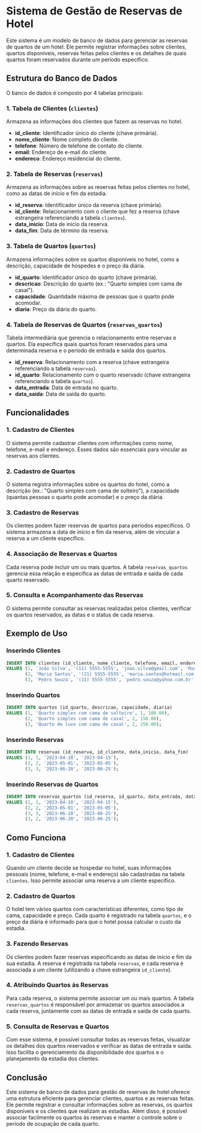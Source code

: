 # Sistema de Gestão de Reservas de Hotel

Este sistema é um modelo de banco de dados para gerenciar as reservas de quartos de um hotel. Ele permite registrar informações sobre clientes, quartos disponíveis, reservas feitas pelos clientes e os detalhes de quais quartos foram reservados durante um período específico.

## Estrutura do Banco de Dados

O banco de dados é composto por 4 tabelas principais:

### 1. **Tabela de Clientes (`clientes`)**
Armazena as informações dos clientes que fazem as reservas no hotel.

- **id_cliente**: Identificador único do cliente (chave primária).
- **nome_cliente**: Nome completo do cliente.
- **telefone**: Número de telefone de contato do cliente.
- **email**: Endereço de e-mail do cliente.
- **endereco**: Endereço residencial do cliente.

### 2. **Tabela de Reservas (`reservas`)**
Armazena as informações sobre as reservas feitas pelos clientes no hotel, como as datas de início e fim da estadia.

- **id_reserva**: Identificador único da reserva (chave primária).
- **id_cliente**: Relacionamento com o cliente que fez a reserva (chave estrangeira referenciando a tabela `clientes`).
- **data_inicio**: Data de início da reserva.
- **data_fim**: Data de término da reserva.

### 3. **Tabela de Quartos (`quartos`)**
Armazena informações sobre os quartos disponíveis no hotel, como a descrição, capacidade de hóspedes e o preço da diária.

- **id_quarto**: Identificador único do quarto (chave primária).
- **descricao**: Descrição do quarto (ex.: "Quarto simples com cama de casal").
- **capacidade**: Quantidade máxima de pessoas que o quarto pode acomodar.
- **diaria**: Preço da diária do quarto.

### 4. **Tabela de Reservas de Quartos (`reservas_quartos`)**
Tabela intermediária que gerencia o relacionamento entre reservas e quartos. Ela especifica quais quartos foram reservados para uma determinada reserva e o período de entrada e saída dos quartos.

- **id_reserva**: Relacionamento com a reserva (chave estrangeira referenciando a tabela `reservas`).
- **id_quarto**: Relacionamento com o quarto reservado (chave estrangeira referenciando a tabela `quartos`).
- **data_entrada**: Data de entrada no quarto.
- **data_saida**: Data de saída do quarto.

## Funcionalidades

### 1. **Cadastro de Clientes**
O sistema permite cadastrar clientes com informações como nome, telefone, e-mail e endereço. Esses dados são essenciais para vincular as reservas aos clientes.

### 2. **Cadastro de Quartos**
O sistema registra informações sobre os quartos do hotel, como a descrição (ex.: "Quarto simples com cama de solteiro"), a capacidade (quantas pessoas o quarto pode acomodar) e o preço da diária.

### 3. **Cadastro de Reservas**
Os clientes podem fazer reservas de quartos para períodos específicos. O sistema armazena a data de início e fim da reserva, além de vincular a reserva a um cliente específico.

### 4. **Associação de Reservas e Quartos**
Cada reserva pode incluir um ou mais quartos. A tabela `reservas_quartos` gerencia essa relação e especifica as datas de entrada e saída de cada quarto reservado.

### 5. **Consulta e Acompanhamento das Reservas**
O sistema permite consultar as reservas realizadas pelos clientes, verificar os quartos reservados, as datas e o status de cada reserva.

## Exemplo de Uso

### Inserindo Clientes

```sql
INSERT INTO clientes (id_cliente, nome_cliente, telefone, email, endereco)
VALUES (1, 'João Silva', '(11) 5555-5555', 'joao.silva@gmail.com', 'Rua A, 123 - São Paulo'),
       (2, 'Maria Santos', '(21) 5555-5555', 'maria.santos@hotmail.com', 'Rua B, 456 - Rio de Janeiro'),
       (3, 'Pedro Souza', '(31) 5555-5555', 'pedro.souza@yahoo.com.br', 'Rua C, 789 - Belo Horizonte');
```

### Inserindo Quartos

```sql
INSERT INTO quartos (id_quarto, descricao, capacidade, diaria)
VALUES (1, 'Quarto simples com cama de solteiro', 1, 100.00),
       (2, 'Quarto simples com cama de casal', 2, 150.00),
       (3, 'Quarto de luxo com cama de casal', 2, 250.00);
```

### Inserindo Reservas

```sql
INSERT INTO reservas (id_reserva, id_cliente, data_inicio, data_fim)
VALUES (1, 1, '2023-04-10', '2023-04-15'),
       (2, 2, '2023-05-01', '2023-05-05'),
       (3, 3, '2023-06-20', '2023-06-25');
```

### Inserindo Reservas de Quartos

```sql
INSERT INTO reservas_quartos (id_reserva, id_quarto, data_entrada, data_saida)
VALUES (1, 1, '2023-04-10', '2023-04-15'),
       (2, 2, '2023-05-01', '2023-05-05'),
       (3, 3, '2023-06-20', '2023-06-25'),
       (3, 2, '2023-06-20', '2023-06-25');
```

## Como Funciona

### 1. **Cadastro de Clientes**
Quando um cliente decide se hospedar no hotel, suas informações pessoais (nome, telefone, e-mail e endereço) são cadastradas na tabela `clientes`. Isso permite associar uma reserva a um cliente específico.

### 2. **Cadastro de Quartos**
O hotel tem vários quartos com características diferentes, como tipo de cama, capacidade e preço. Cada quarto é registrado na tabela `quartos`, e o preço da diária é informado para que o hotel possa calcular o custo da estadia.

### 3. **Fazendo Reservas**
Os clientes podem fazer reservas especificando as datas de início e fim da sua estadia. A reserva é registrada na tabela `reservas`, e cada reserva é associada a um cliente (utilizando a chave estrangeira `id_cliente`).

### 4. **Atribuindo Quartos às Reservas**
Para cada reserva, o sistema permite associar um ou mais quartos. A tabela `reservas_quartos` é responsável por armazenar os quartos associados a cada reserva, juntamente com as datas de entrada e saída de cada quarto.

### 5. **Consulta de Reservas e Quartos**
Com esse sistema, é possível consultar todas as reservas feitas, visualizar os detalhes dos quartos reservados e verificar as datas de entrada e saída. Isso facilita o gerenciamento da disponibilidade dos quartos e o planejamento da estadia dos clientes.

## Conclusão

Este sistema de banco de dados para gestão de reservas de hotel oferece uma estrutura eficiente para gerenciar clientes, quartos e as reservas feitas. Ele permite registrar e consultar informações sobre as reservas, os quartos disponíveis e os clientes que realizam as estadias. Além disso, é possível associar facilmente os quartos às reservas e manter o controle sobre o período de ocupação de cada quarto.
